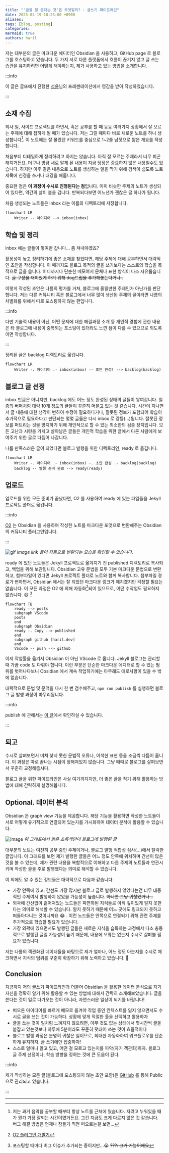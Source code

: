 ```yaml
---
title: "'글을 잘 쓴다는 것'은 무엇일까? - 글쓰기 파이프라인"
date: 2023-04-19 18:23:00 +0900
aliases: 
tags: [blog, posting]
categories: 
mermaid: true
authors: haril
---
```


저는 대부분의 글은 마크다운 에디터인 Obsidian 을 사용하고, GitHub page 로 블로그를 호스팅하고 있습니다. 두 가지 서로 다른 플랫폼에서 흐름이 끊기지 않고 글 쓰는 습관을 유지하려면 어떻게 해야하는지, 제가 사용하고 있는 방법을 소개합니다.

:::info

이 글은 글또에서 진행한 [성윤](https://github.com/zzsza)님의 프레젠테이션에서 영감을 받아 작성하였습니다.

:::

## 소재 수집

회사 일, 사이드 프로젝트를 하면서, 혹은 공부를 할 때 등등 여러가지 상황에서 잘 모르는 주제에 대해 접하게 될 때가 있습니다. 저는 그럴 때마다 바로 새로운 노트를 하나 생성합니다[^fn-nth-1]. 이 노트에는 잘 몰랐던 키워드를 중심으로 1~2줄 남짓으로 짧은 개요를 작성합니다.

처음부터 디테일하게 정리하려고 하지는 않습니다. 아직 잘 모르는 주제라서 너무 피곤해지거든요. 더구나 방금 새로 알게 된 내용이 지금 당장은 중요하지 않은 내용일수도 있습니다. 하지만 이후 같은 내용으로 노트를 생성하는 일을 막기 위해 검색이 쉽도록 노트 제목에 신경을 쓰거나 태깅을 해둡니다.

중요한 점은 **이 과정이 수시로 진행된다는 점**입니다. 이미 비슷한 주제의 노트가 생성되어 있다면, 약간의 살이 붙을 겁니다. 반복되다보면 어느샌가 괜찮은 글 하나가 됩니다.

처음 생성되는 노트들은 inbox 라는 이름의 디렉토리에 저장합니다.

```mermaid
flowchart LR
    Writer -- 아이디어 --> inbox(inbox)
```

## 학습 및 정리

inbox 에는 글들이 쌓여만 갑니다... 좀 쳐내야겠죠?

활용성이 높고 정리하기에 좋은 소재를 찾았다면, 해당 주제에 대해 공부하면서 대략적인 초안을 작성합니다. 이 때까지도 블로그 목적의 글을 쓰기보다는 스스로의 학습을 목적으로 글을 씁니다. 어디까지나 단순한 메모여서 문체나 표현 방식이 다소 자유롭습니다. ~~글 구성을 재미있게 하기 위해 dog드립을 추가해놓는다거나..~~

이렇게 작성된 초안은 나름의 평가를 거쳐, 블로그에 올릴만한 주제인가 아닌가를 판단합니다. 저는 다른 커뮤니티 혹은 블로그에서 너무 많이 생산된 주제의 글이라면 나름의 차별화를 위해서 따로 포스팅하지 않는 편입니다.

:::info

다만 기술적 내용이 아닌, 어떤 문제에 대한 해결과정 소개 등 개인적 경험에 관한 내용은 타 블로그에 내용이 중복되는 포스팅이 있더라도 느낀 점이 다를 수 있으므로 되도록이면 작성합니다.

:::

정리된 글은 backlog 디렉토리로 옮깁니다.

```mermaid
flowchart LR
    Writer -. 아이디어 .- inbox(inbox) -- 초안 완성! --> backlog(backlog)
```

## 블로그 글 선정

inbox 만큼은 아니지만, backlog 에도 어느 정도 완성된 상태의 글들이 쌓여갑니다. 일종의 버퍼처럼 대략 10개 정도의 글들이 꾸준히 머물고 있는 것 같습니다. 시간이 지나면서 글 내용에 대한 생각이 변하여 수정이 필요하다거나, 잘못된 정보가 포함되어 학습이 추가적으로 필요하다고 판단되는 몇몇 글들은 다시 inbox 로 강등(...)됩니다. 잘못된 정보를 퍼트리는 것을 방지하기 위해 개인적으로 할 수 있는 최소한의 검증 장치입니다. 모든 고난과 시련을 거치고 살아남은 글들은 개인적 학습을 위한 글에서 다른 사람에게 보여주기 위한 글로 다듬어 나갑니다.

나름 만족스러운 글이 되었다면 블로그 발행을 위한 디렉토리인, ready 로 옮깁니다.

```mermaid
flowchart LR
    Writer -. 아이디어 .- inbox(inbox) -. 초안 완성 .- backlog(backlog)
    backlog -- 발행 준비 완료 --> ready(ready)
```

## 업로드

업로드를 위한 모든 준비가 끝났다면, O2 를 사용하여 ready 에 있는 파일들을 Jekyll 프로젝트 폴더로 옮깁니다.

:::info

[O2](https://github.com/songkg7/o2) 는 Obsidian 을 사용하여 작성한 노트를 마크다운 포맷으로 변환해주는 Obsidian 의 커뮤니티 플러그인입니다.

:::

![gif](./ezgif.com-video-to-gif.gif)
_image link 들이 자동으로 변환되는 모습을 확인할 수 있습니다._

ready 에 있던 노트들은 Jekyll 프로젝트로 옮겨지기 전 published 디렉토리로 복사되고, 백업을 위해 보관됩니다. Obsidian 고유 문법을 모두 기본 마크다운 문법으로 변환하고, 첨부파일이 있다면 Jekyll 프로젝트 폴더로 노트와 함께 복사합니다. 첨부파일 경로가 변하면서, Obsidian 에서는 잘 되었던 마크다운 링크가 깨지겠지만 걱정할 필요는 없습니다. 이 모든 과정은 O2 에 의해 자동화[^fn-nth-2]되어 있으므로, 어떤 수작업도 필요하지 않습니다. 😄 [^fn-nth-3]

```mermaid
flowchart TB
    ready --> posts
    subgraph VScode
    posts
    end
    subgraph Obsidian
    ready -. Copy .-> published
    end
    subgraph github [haril.dev]
    end
    VScode -- push --> github
```

이제 작업툴을 옮겨서 Obsidian 이 아닌 VScode 로 옵니다. Jekyll 블로그는 관리할 때 가끔 code 도 다뤄야 합니다. 이런 부분은 단순한 마크다운 에디터로 할 수 있는 범위를 벗어나다보니 Obsidian 에서 계속 작업하기에는 아무래도 애로사항이 있을 수 밖에 없습니다.

대략적으로 문법 및 문맥을 다시 한 번 검수해주고, `npm run publish` 를 실행하면 블로그 글 발행 과정이 마무리됩니다.

:::info

publish 에 관해서는 [이 글](https://songkg7.github.io/posts/Image-optimazation-for-SEO/)에서 확인하실 수 있습니다.

:::

## 퇴고

수시로 살펴보면서 미쳐 찾지 못한 문법적 오류나, 어색한 표현 등을 조금씩 다듬어 줍니다. 이 과정은 따로 끝나는 시점이 정해져있지 않습니다. 그냥 때때로 블로그를 살펴보면서 꾸준히 교정해줍시다.

블로그 글을 위한 파이프라인은 사실 여기까지지만, 더 좋은 글을 적기 위해 활용하는 방법에 대해 간략하게 설명해봅니다.

## Optional. 데이터 분석

Obsidian 은 graph view 기능을 제공합니다. 해당 기능을 활용하면 작성한 노트들이 서로 어떻게 유기적으로 연결되어 있는지를 가시화하여 데이터 분석에 활용할 수 있습니다.

![image](./obsidian-graph-view-20230417.webp)
_위 그래프에서 밝은 초록색만이 블로그에 발행된 글_

대부분의 노트는 여전히 공부 중인 주제이거나, 블로그 발행 적합성 심사(...)에서 탈락한 글입니다. 이 그래프를 보면 제가 발행한 글들은 어느 정도 안쪽에 위치하며 간선이 많은 것을 볼 수 있는데, 제가 관련 내용을 복합적으로 이해하고 다른 주제의 노트들과 연관시키며 작성한 글을 주로 발행했다는 의미로 해석할 수 있습니다.

이 외에도 알 수 있는 정보들은 대략적으로 다음과 같습니다.

- 가장 안쪽에 있고, 간선도 가장 많지만 블로그 글로 발행하지 않았다는건 너무 대중적인 주제여서 발행하지 않았을 가능성이 높습니다. ~~아니면 그냥 귀찮았거나...~~
- 외곽에 간선없이 흩어져있는 노드들은 파편화된 지식들로 아직 깊이있게 알지 못한다는 의미로 해석할 수 있습니다. 알지 못하기 때문에 어느 곳에도 링크되지 못하고 떠돌아다니는 것이니까요 😂 . 이런 노드들은 안쪽으로 연결되기 위해 관련 주제를 추가적으로 학습할 필요가 있습니다.
- 가장 외곽에 있으면서도 발행된 글들은 새로운 지식을 습득하는 과정에서 다소 충동적으로 발행된 글일 가능성이 높기 때문에, 내용에 오류는 없는지 수시로 살펴볼 필요가 있습니다.

저는 나름의 객관화된 데이터들을 바탕으로 제가 얼마나, 어느 정도 아는지를 수시로 체크하면서 지식의 범위를 꾸준히 확장하기 위해 노력하고 있습니다. 🧐

## Conclusion

지금까지 저의 글쓰기 파이프라인과 더불어 Obsidian 을 활용한 데이터 분석으로 자기 자신을 정확히 알기 위해 활용할 수 있는 방법에 대해서 간략히 소개해보았습니다. 글을 쓴다는 것이 일로 다가오는 것이 아니라, 자연스러운 일상이 되기를 바랍니다!

- 떠오른 아이디어를 빠르게 메모로 옮겨야 작업 중인 컨텍스트를 잃지 않으면서도 수시로 글을 쓰는 것이 가능하다. 상황에 맞게 적절한 툴을 선택하고 활용하자
- 글을 쓰는 것이 일처럼 느껴지지 않으려면, 아무 것도 없는 상태에서 몇시간씩 글을 붙잡고 있는것보다 하루에 5분이라도 꾸준히 덧대어 쓰는 것이 효율적이다
- 블로그 발행 과정은 분명히 귀찮은 일이므로, 최대한 자동화하여 워크플로우를 단순하게 유지하자. 글 쓰기에만 집중하자!
- 스스로 얼마나 알고 있고, 어떤 걸 모르고 있는지를 파악(자기 객관화)하자. 블로그 글 주제 선정이나, 학습 방향을 정하는 것에 큰 도움이 된다.

:::info

제가 작성하는 모든 글(블로그에 포스팅되지 않는 초안 포함)은 [GitHub](https://github.com/songkg7/haril-vault) 를 통해 Public 으로 관리되고 있습니다.

:::

---

[^fn-nth-1]: 저는 과거 음악을 공부할 때부터 항상 노트를 근처에 뒀습니다. 자려고 누워있을 때가 뭔가 가장 잘되는 시간이였거든요. 그건 지금도 크게 다르지 않은 것 같습니다. 버그 해결 방법은 언제나 잠들기 직전 떠오르는걸 보면...

[^fn-nth-2]: [O2 플러그인 개발기](https://haril.dev/blog/2023/02/22/develop-obsidian-plugin)

[^fn-nth-3]: 포스팅할 때마다 버그 이슈가 추가되는 중이지만...😭 ~~???: 그거 기능이에요~~
